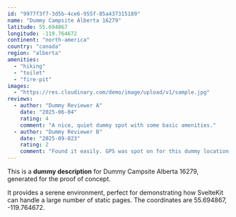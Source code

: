 ```yaml
---
id: "9977f3f7-3d5b-4ce6-955f-85a437315189"
name: "Dummy Campsite Alberta 16279"
latitude: 55.694867
longitude: -119.764672
continent: "north-america"
country: "canada"
region: "alberta"
amenities:
  - "hiking"
  - "toilet"
  - "fire-pit"
images:
  - "https://res.cloudinary.com/demo/image/upload/v1/sample.jpg"
reviews:
  - author: "Dummy Reviewer A"
    date: "2025-06-04"
    rating: 4
    comment: "A nice, quiet dummy spot with some basic amenities."
  - author: "Dummy Reviewer B"
    date: "2025-09-023"
    rating: 2
    comment: "Found it easily. GPS was spot on for this dummy location."
---
```


This is a **dummy description** for Dummy Campsite Alberta 16279, generated for the proof of concept.

It provides a serene environment, perfect for demonstrating how SvelteKit can handle a large number of static pages. The coordinates are 55.694867, -119.764672.
